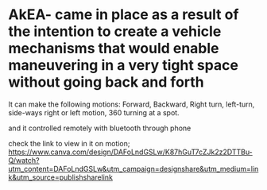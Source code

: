 # AkEA- came in place as a result of the intention to create a vehicle mechanisms that would enable maneuvering in a very tight space without going back and forth

It can make the following motions:
Forward,
Backward, 
Right turn, 
left-turn, 
side-ways right or left motion, 
360 turning at a spot.

and it controlled remotely with bluetooth through phone

check the link to view in it on motion; https://www.canva.com/design/DAFoLndGSLw/K87hGuT7cZJk2z2DTTBu-Q/watch?utm_content=DAFoLndGSLw&utm_campaign=designshare&utm_medium=link&utm_source=publishsharelink
